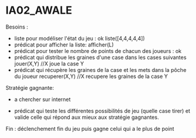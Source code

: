 IA02_AWALE
==========

Besoins :
- liste pour modéliser l'état du jeu : ok liste([4,4,4,4,4])
- prédicat pour afficher la liste: afficher(L)
- prédicat pour tester le nombre de points de chacun des joueurs : ok
- prédicat qui distribue les graines d'une case dans les cases suivantes jouer(X,Y) //X joue la case Y
- prédicat qui récupère les graines de la case et les mets dans la pôche du joueur recuperer(X,Y) //X recupere les graines de la case Y

Stratégie gagnante:
- a chercher sur internet

- prédicat qui teste les différentes possibilités de jeu (quelle case tirer) et valide celle qui répond aux mieux aux stratégie gagnantes.


Fin :
déclenchement fin du jeu
puis gagne celui qui a le plus de point

